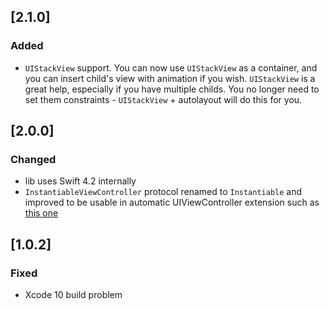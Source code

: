 ## [2.1.0]
### Added
- `UIStackView` support. You can now use `UIStackView` as a container, and you can insert child's view with animation if you wish. `UIStackView` is a great help, especially if you have multiple childs. You no longer need to set them constraints - `UIStackView` + autolayout will do this for you.

## [2.0.0]
### Changed
- lib uses Swift 4.2 internally
- `InstantiableViewController` protocol renamed to `Instantiable` and improved to be usable in automatic UIViewController extension such as [this one](https://github.com/inloop/UIViewController-DisplayChild/pull/14#discussion_r235397999)

## [1.0.2]
### Fixed
- Xcode 10 build problem
